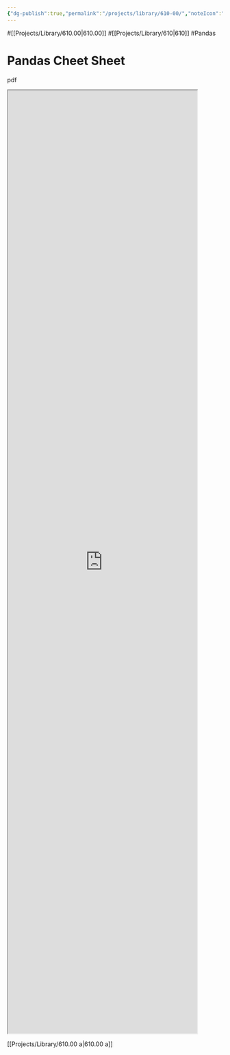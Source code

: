 ```yaml
---
{"dg-publish":true,"permalink":"/projects/library/610-00/","noteIcon":"0","created":"2024-01-17T23:45:11.853+09:00","updated":"2024-01-18T00:56:17.851+09:00"}
---
```


#[[Projects/Library/610.00\|610.00]] #[[Projects/Library/610\|610]] #Pandas


# Pandas Cheet Sheet
pdf
<iframe src="https://pandas.pydata.org/Pandas_Cheat_Sheet.pdf" style="width:46vw; height:55vh; "></iframe>



[[Projects/Library/610.00 a\|610.00 a]] 

